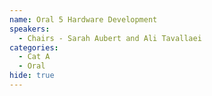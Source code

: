 ```yaml
---
name: Oral 5 Hardware Development
speakers:
  - Chairs - Sarah Aubert and Ali Tavallaei
categories:
  - Cat A
  - Oral
hide: true
---
```

